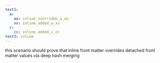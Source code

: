 ```yaml
---
test1:
  a:
    aa: inline_overriden_a_aa
    xx: inline_added_a_xx
  c:
    cc: inline_added_c_cc
test3: inline
---
```

this scenario should prove that inline front matter overrides detached front matter values via deep hash merging
